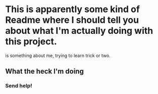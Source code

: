 # This is apparently some kind of Readme where I should tell you about what I'm actually doing with this project.
is something about me, trying to learn trick or two.

## What the heck I'm doing

### Send help!
